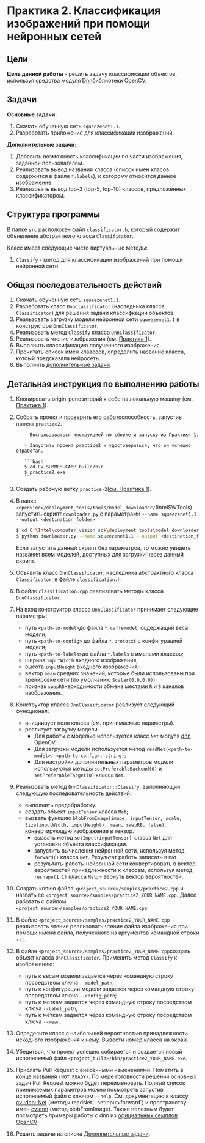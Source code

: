 ﻿# Практика 2. Классификация изображений при помощи нейронных сетей


## Цели

__Цель данной работы__ - решить задачу классификации объектов, используя средства модуля [Dnn][opencv_dnn]библиотеки OpenCV.

## Задачи
  
__Основные задачи:__

  1. Скачать обученную сеть `squeezenet1.1`.
  2. Разработать приложение для классификации изображений. 
    
__Дополнительные задачи:__

  1. Добавить возможность классификации по части изображения, заданной пользователем.
  1. Реализовать вывод названия класса (список имен класов содержится в файле `*.labels`), к которому относится данное изображение.
  1. Реализовать вывод  top-3 (top-5, top-10) классов, предложенных классификатором.

## Структура программы

В папке `src` расположен файл `classificator.h`, который содержит объявление абстрактного класса `Classificator`.

Класс имеет следующие чисто виртуальные методы:
  1. `Classify` - метод для классификации изображений при помощи нейронной сети.
  
## Общая последовательность действий
  1. Скачать обученную сеть `squeezenet1.1`.
  1. Разработать класс `DnnClassificator` (наследника класса `Classificator`) для решения задачи классифкации объектов.
  1. Реальзовать загрузку модели нейронной сети `squeezenet1.1` в конструкторе `DnnClassificator`.
  1. Реализовать метод `Classify` класса `DnnClassificator`.
  1. Реализовать чтение изображения (см. [Практика 1][practice1]). 
  1. Выполнить классификацию полученного изображения.
  1. Прочитать список имен клаассов, определить название класса, котоый предсказала нейросеть.
  1. Выполнить [дополнительные задачи][addtasks].
  
## Детальная инструкция по выполнению работы

  1. Клонировать origin-репозиторий к себе на локальную машину (см. [Практика 1][practice1]).		
  1. Собрать проект и проверить его работоспособность, запустив проект `practice2`.
     
            - Воспользоваться инструкцией по сборке и запуску из Практики 1.
            
            - Запустить проект practice2 и удостовериться, что он успешно отработал.

            ```bash
            $ cd CV-SUMMER-CAMP-build/bin
            $ practice2.exe
            ```
  1. Создать рабочую ветку `practice-2`([см. Практика 1][practice1]).
  1. В папке `<openvino>/deployment_tools/tools/model_downloader/`(IntelSWTools) запустить скрипт `downloader.py` с параметрами `--name squeezenet1.1 --output <destination_folder>` 
        ```bash
        $ cd C:\Intel\computer_vision_sdk\deployment_tools\model_downloader
        $ python downloader.py --name squeezenet1.1 --output <destination_folder>
        ```
        Если запустить данный скрипт без параметров, то можно увидеть названия всем моделей, доступных для загрузки через данный скрипт.
  
  1. Объявить класс `DnnClassificator`, наследника абстрактного класса `Classificator`, в файле `сlassification.h`.
  1. В файле `сlassification.сpp` реализовать методы класса `DnnClassificator`.
  1. На вход конструктор класса `DnnClassificator` принимает следующие параметры:
        - путь `<path-to-model>`до файла `*.caffemodel`, содержащий веса модели;
		- путь `<path-to-config>` до файла `*.prototxt` с конфигурацией модели;
		- путь `<path-to-labels>`до файла `*.labels` с именами классов;
		- ширина `inputWidth` входного изображения;
		- высота `inputHeight` входного изображения;
		- вектор `mean` средних значений, которые были использованы при тренировке сети (по умолчанию `Scalar(0,0,0,0)`);
        - признак `swapRB`неоходимости обмена местами `R` и `В` каналов изображения.
	
  1. Конструктор класса `DnnClassificator` реализует следующий функционал:
  		- инициирует поля класса (см. принимаемые параметры).
		- реализует загрузку модели. 
		  - Для работы с моделью используется класс `Net` модуля [dnn][opencv_dnn_net] OpenCV;
		  - Для загрузки модели используется метод `readNet(<path-to-model>, <path-to-config>, string)`;
		  - Для настройки дополнительных параметров модели используются методы `setPreferableBackend(0)` и `setPreferableTarget(0)` класса `Net`.
		  
  1. Реализовать метод `DnnClassificator::Classify`, выполняющий следующую последовательность действий:
        - выполнить предобработку.
	  - cоздать объект `inputTensor` класса `Mat`;
	  - вызвать функцию `blobFromImage(image, inputTensor, scale, Size(inputWidth, inputHeight), mean, swapRB, false)`, конвертирующую изображение в тензор.
        - вызвать метод `setInput(inputTensor)` класса `Net` для установки объекта классификации.
        - запустить вычисления нейронной сети, используя метод `forward()` класса `Net`. Результат работы записать в `Mat`.
        - результаты работы нейронной сети конвертировать в вектор вероятностей принадлежности к классам, используя метод `reshape(1,1)` класса `Mat`; 
	- вернуть вектор вероятностей.
	 
  1. Создать копию файла `<project_source>/samples/practice2.cpp` и назвать ее `<project_source>/samples/practice2_YOUR_NAME.cpp`. Далее работать с файлом `<project_source>/samples/practice2_YOUR_NAME.cpp`. 
  1. В файле `<project_source>/samples/practice2_YOUR_NAME.cpp` реализовать чтение реализовать чтение файла изображения при помощи имени файла, полученного из аргументов командной строки `--i`. 
  1. В файле `<project_source>/samples/practice2_YOUR_NAME.cpp`создать объект класса `DnnClassificator`. Применить метод `Classify` к изображению:
      - путь к весам модели задается через командную строку посредством ключа `--model_path`;
      - путь к конфигурации модели задается через командную строку посредством ключа `--config_path`;
      - путь к меткам задается через командную строку посредством ключа `--label_path`;
      - путь к меткам задается через командную строку посредством ключа `--mean`.
  1. Определите класс с наибольшей вероятностью принадлежности исходного изображения к нему. Вывести номер класса на экран.
  1. Убедиться, что проект успешно собирается и создается новый исполняемый файл `<project_build>/bin/practice2_YOUR_NAME.exe`.
  1. Прислать Pull Request с внесенными изменениями. Пометить в конце названия `(NOT READY)`. По мере готовности решений основных задач Pull Request можно будет переименовать. Полный список принимаемых параметров можно посмотреть запустив исполняемый файл с ключом `--help`. См. документацию к классу [cv::dnn::Net][opencv_dnn_net] (методы readNet`, `setInput` и `forward`) и пространству имен [cv:dnn][opencv_dnn] (метод blobFromImage). Также полезным будет посмотреть примеры работы с dnn из [официальных семплов OpenCV][opencv_examples]
 
  1. Решить задачи из списка [Дополнительные задачи][addtasks].
 
  
<!-- LINKS -->
  
[practice1]: docs/README_1.md
[git-intro]: docs/README_1.md#Общие-инструкции-по-работе-с-git
[cmake-msvs]: docs/README_1.md#Сборка-проекта-с-помощью-cmake-и-microsoft-visual-studio 
[opencv_dnn]: https://docs.opencv.org/4.1.0/df/d57/namespacecv_1_1dnn.html
[opencv_dnn_net]: https://docs.opencv.org/4.1.0/db/d30/classcv_1_1dnn_1_1Net.html#details
[opencv_examples]: https://docs.opencv.org/4.1.0/examples.html
[opencv_dnn_classification_sample]: https://docs.opencv.org/4.1.0/d9/d8d/samples_2dnn_2classification_8cpp-example.html
[addtasks]: src/README_2.md#Задачи
